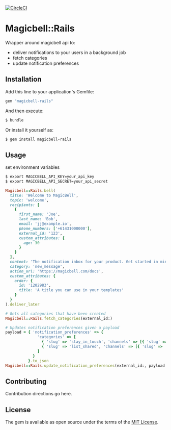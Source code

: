 [![CircleCI](https://dl.circleci.com/status-badge/img/gh/NEXL-LTS/magicbell-rails/tree/main.svg?style=svg)](https://dl.circleci.com/status-badge/redirect/gh/NEXL-LTS/magicbell-rails/tree/main)

# Magicbell::Rails

Wrapper around magicbell api to:
- deliver notifications to your users in a background job
- fetch categories
- update notification preferences

## Installation

Add this line to your application's Gemfile:

```ruby
gem "magicbell-rails"
```

And then execute:

```bash
$ bundle
```

Or install it yourself as:

```bash
$ gem install magicbell-rails
```

## Usage

set environment variables

```bash
$ export MAGICBELL_API_KEY=your_api_key
$ export MAGICBELL_API_SECRET=your_api_secret
```

```ruby
Magicbell::Rails.bell(
  title: 'Welcome to MagicBell',
  topic: 'welcome',
  recipients: [
    {
      first_name: 'Joe',
      last_name: 'Bob',
      email: 'jj@example.io',
      phone_numbers: ['+61431000000'],
      external_id: '123',
      custom_attributes: {
        age: 30
      }
    }
  ],
  content: 'The notification inbox for your product. Get started in minutes.',
  category: 'new_message',
  action_url: 'https://magicbell.com/docs',
  custom_attributes: {
    order: {
      id: '1202983',
      title: 'A title you can use in your templates'
    }
  }
).deliver_later
```

```ruby
# Gets all categories that have been created
Magicbell::Rails.fetch_categories(external_id:)

# Updates notification preferences given a payload
payload = { 'notification_preferences' => {
              'categories' => [
                { 'slug' => 'stay_in_touch', 'channels' => [{ 'slug' => 'email', 'enabled' => false }] },
                { 'slug' => 'list_shared', 'channels' => [{ 'slug' => 'email', 'enabled' => false }] }
              ]
            }
          }.to_json
Magicbell::Rails.update_notification_preferences(external_id:, payload:)
```

## Contributing

Contribution directions go here.

## License

The gem is available as open source under the terms of the [MIT License](https://opensource.org/licenses/MIT).
